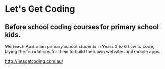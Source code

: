 # Let's Get Coding

## Before school coding courses for primary school kids.

We teach Australian primary school students in Years 3 to 6 how to code, laying the foundations for them to build their own websites and mobile apps.

http://letsgetcoding.com.au/